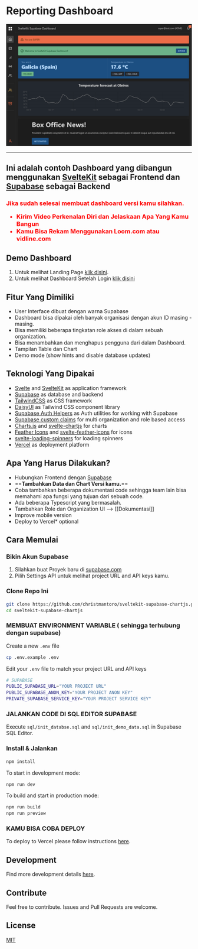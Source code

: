 # Reporting Dashboard

![alt text](/img/dashboard.png)

---

## Ini adalah contoh Dashboard yang dibangun menggunakan [SvelteKit](https://kit.svelte.dev/) sebagai Frontend dan  [Supabase](https://supabase.com/)  sebagai Backend

<h3>
<span style="color:red">
Jika sudah selesai membuat dashboard versi kamu silahkan.

<ul>
<li>Kirim Video Perkenalan Diri dan Jelaskaan Apa Yang Kamu Bangun</li>
<li>Kamu Bisa Rekam Menggunakan Loom.com atau vidline.com </li>
</ul>

</h3>
</span>

## Demo Dashboard

1. Untuk melihat Landing Page [klik disini](https://sveltekit-supabase-dashboard.vercel.app/).
2. Untuk melihat Dashboard Setelah Login  [klik disini](https://sveltekit-supabase-dashboard.vercel.app/auth)

## Fitur Yang Dimiliki

- User Interface dibuat dengan warna Supabase
- Dashboard bisa dipakai oleh banyak organisasi dengan akun ID masing - masing.
- Bisa memiliki beberapa tingkatan role akses di dalam sebuah organization.
- Bisa menambahkan dan menghapus pengguna dari dalam Dashboard.
- Tampilan Table dan Chart 
- Demo mode (show hints and disable database updates)

## Teknologi Yang Dipakai

- [Svelte](https://svelte.dev/) and [SvelteKit](https://kit.svelte.dev/) as application framework
- [Supabase](https://supabase.com/) as database and backend
- [TailwindCSS](https://tailwindcss.com/) as CSS framework
- [DaisyUI](https://daisyui.com/) as Tailwind CSS component library
- [Supabase Auth Helpers](https://github.com/supabase/auth-helpers) as Auth utilities for working with Supabase
- [Supabase custom claims](https://github.com/supabase-community/supabase-custom-claims) for multi organization and role based access
- [Charts.js](https://www.chartjs.org/) and [svelte-chartjs](https://www.npmjs.com/package/svelte-chartjs) for charts
- [Feather Icons](https://feathericons.com/) and [svelte-feather-icons](https://www.npmjs.com/package/svelte-feather-icons) for icons
- [svelte-loading-spinners](https://www.npmjs.com/package/svelte-loading-spinners) for loading spinners
- [Vercel](https://vercel.com/) as deployment platform

## Apa Yang Harus Dilakukan?

- Hubungkan Frontend dengan [Supabase](https://supabase.com/docs/guides/getting-started/quickstarts/sveltekit)
- ==**Tambahkan Data dan Chart Versi kamu.**==
- Coba tambahkan beberapa dokumentasi code sehingga team lain bisa memahami apa fungsi yang tujuan dari sebuah code.
- Ada beberapa Typescript yang bermasalah.
- Tambahkan Role dan Organization UI --> [[Dokumentasi]]
- Improve mobile version
- Deploy to Vercel* optional 

## Cara Memulai

### Bikin Akun Supabase

1. Silahkan buat Proyek baru di [supabase.com](https://supabase.com/)  
2. Pilih Settings API untuk melihat  project URL and API keys kamu.

### Clone Repo Ini

```bash
git clone https://github.com/christmantoro/sveltekit-supabase-chartjs.git
cd sveltekit-supabase-chartjs
```

### MEMBUAT ENVIRONMENT VARIABLE ( sehingga terhubung dengan supabase)

Create a new `.env` file

```bash
cp .env.example .env
```

Edit your `.env` file to match your project URL and API keys

```bash
# SUPABASE
PUBLIC_SUPABASE_URL="YOUR PROJECT URL"
PUBLIC_SUPABASE_ANON_KEY="YOUR PROJECT ANON KEY"
PRIVATE_SUPABASE_SERVICE_KEY="YOUR PROJECT SERVICE KEY"
```

### JALANKAN CODE DI SQL EDITOR SUPABASE

Execute `sql/init_databse.sql` and `sql/init_demo_data.sql` in Supabase SQL Editor.

### Install & Jalankan

```bash
npm install
```

To start in development mode:

```bash
npm run dev
```

To build and start in production mode:

```bash
npm run build
npm run preview
```

### KAMU BISA COBA DEPLOY

To deploy to Vercel please follow instructions [here](https://vercel.com/guides/deploying-svelte-with-vercel).

## Development

Find more development details [here](https://github.com/christmantoro/sveltekit-supabase-chartjs/blob/main/README_DEV.md).

## Contribute

Feel free to contribute. Issues and Pull Requests are welcome.

## License

[MIT](https://github.com/xulioc/sveltekit-supabase-dashboard/blob/main/LICENSE)
